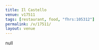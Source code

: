 ```yaml
---
title: Il Castello
venue: v17511
tags: [restaurant, food, "fhrs:105312"]
permalink: /v/17511/
layout: venue
---
```

null